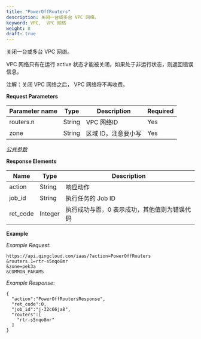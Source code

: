 ```yaml
---
title: "PowerOffRouters"
description: 关闭一台或多台 VPC 网络。
keyword: VPC,  VPC 网络
weight: 8
draft: true
---
```


关闭一台或多台 VPC 网络。

 VPC 网络只有在运行 active 状态才能被关闭，如果处于非运行状态，则返回错误信息。

注解：关闭 VPC 网络之后， VPC 网络将不再收费。

**Request Parameters**

| Parameter name | Type | Description | Required |
| --- | --- | --- | --- |
| routers.n | String |  VPC 网络ID | Yes |
| zone | String | 区域 ID，注意要小写 | Yes |

[_公共参数_](../../get_api/parameters/)

**Response Elements**

| Name | Type | Description |
| --- | --- | --- |
| action | String | 响应动作 |
| job_id | String | 执行任务的 Job ID |
| ret_code | Integer | 执行成功与否，0 表示成功，其他值则为错误代码 |

**Example**

_Example Request_:

```
https://api.qingcloud.com/iaas/?action=PowerOffRouters
&routers.1=rtr-s5nqo8mr
&zone=pek3a
&COMMON_PARAMS
```

_Example Response_:

```
{
  "action":"PowerOffRoutersResponse",
  "ret_code":0,
  "job_id":"j-32c66ja8",
  "routers":[
    "rtr-s5nqo8mr"
  ]
}
```
